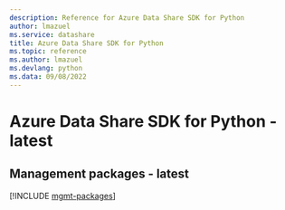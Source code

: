 ```yaml
---
description: Reference for Azure Data Share SDK for Python
author: lmazuel
ms.service: datashare
title: Azure Data Share SDK for Python
ms.topic: reference
ms.author: lmazuel
ms.devlang: python
ms.data: 09/08/2022
---
```

# Azure Data Share SDK for Python - latest

## Management packages - latest
[!INCLUDE [mgmt-packages](data-share-mgmt-index.md)]